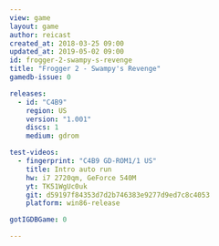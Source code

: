 ```yaml
---
view: game
layout: game
author: reicast
created_at: 2018-03-25 09:00
updated_at: 2019-05-02 09:00
id: frogger-2-swampy-s-revenge
title: "Frogger 2 - Swampy's Revenge"
gamedb-issue: 0

releases:
  - id: "C4B9"
    region: US
    version: "1.001"
    discs: 1
    medium: gdrom

test-videos:
  - fingerprint: "C4B9 GD-ROM1/1 US"
    title: Intro auto run
    hw: i7 2720qm, GeForce 540M
    yt: TK51WgUc0uk
    git: d59197f84353d7d2b746383e9277d9ed7c8c4053
    platform: win86-release

gotIGDBGame: 0

---
```

